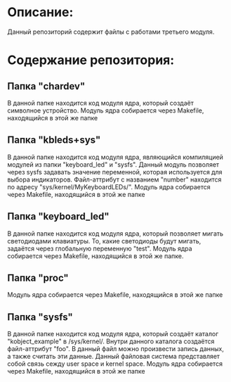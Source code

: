 # Описание:
Данный репозиторий содержит файлы с работами третьего модуля.  
  
# Содержание репозитория:  

## Папка "chardev"  
  
В данной папке находится код модуля ядра, который создаёт символное устройство. Модуль ядра собирается через Makefile, находящийся в этой же папке
  
## Папка "kbleds+sys"  
  
В данной папке находится код модуля ядра, являющийся компиляцией модулей из папки "keyboard_led" и "sysfs". Данный модуль позволяет через sysfs задавать значение переменной, которая используется для выбора индикаторов. Файл-аттрибут с названием "number" находится по адресу "sys/kernel/MyKeyboardLEDs/". Модуль ядра собирается через Makefile, находящийся в этой же папке

## Папка "keyboard_led"  
  
В данной папке находится код модуля ядра, который позволяет мигать светодиодами клавиатуры. То, какие светодиоды будут мигать, задаётся через глобальную переменную "test". Модуль ядра собирается через Makefile, находящийся в этой же папке.

## Папка "proc" 

Модуль ядра собирается через Makefile, находящийся в этой же папке 

## Папка "sysfs"  
  
В данной папке находится код модуля ядра, который создаёт каталог "kobject_example" в /sys/kernel/. Внутри данного каталога создаётся файл-аттрибут "foo". В данный файл можно произвести запись данных, а также считать эти данные. Данный файловая система представляет собой связь сежду user space и kernel space. Модуль ядра собирается через Makefile, находящийся в этой же папке